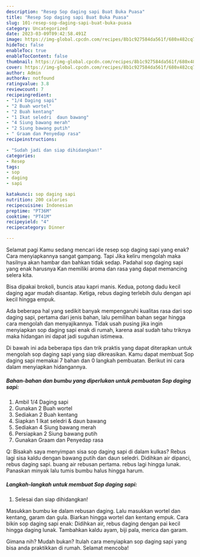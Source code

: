 ```yaml
---
description: "Resep Sop daging sapi Buat Buka Puasa"
title: "Resep Sop daging sapi Buat Buka Puasa"
slug: 101-resep-sop-daging-sapi-buat-buka-puasa
category: Uncategorized
date: 2023-03-09T09:42:58.491Z
image: https://img-global.cpcdn.com/recipes/8b1c927584da561f/680x482cq70/sop-daging-sapi-foto-resep-utama.jpg
hideToc: false
enableToc: true
enableTocContent: false
thumbnail: https://img-global.cpcdn.com/recipes/8b1c927584da561f/680x482cq70/sop-daging-sapi-foto-resep-utama.jpg
cover: https://img-global.cpcdn.com/recipes/8b1c927584da561f/680x482cq70/sop-daging-sapi-foto-resep-utama.jpg
author: Admin
authorAv: notfound
ratingvalue: 3.8
reviewcount: 7
recipeingredient:
- "1/4 Daging sapi"
- "2 Buah wortel"
- "2 Buah kentang"
- "1 Ikat seledri  daun bawang"
- "4 Siung bawang merah"
- "2 Siung bawang putih"
- " Graam dan Penyedap rasa"
recipeinstructions:

- "Sudah jadi dan siap dihidangkan!"
categories:
- Resep
tags:
- sop
- daging
- sapi

katakunci: sop daging sapi 
nutrition: 200 calories
recipecuisine: Indonesian
preptime: "PT36M"
cooktime: "PT41M"
recipeyield: "4"
recipecategory: Dinner

---
```



Selamat pagi Kamu sedang mencari ide resep sop daging sapi yang enak? Cara menyiapkannya sangat gampang. Tapi Jika keliru mengolah maka hasilnya akan hambar dan bahkan tidak sedap. Padahal sop daging sapi yang enak harusnya Kan memiliki aroma dan rasa yang dapat memancing selera kita.


Bisa dipakai brokoli, buncis atau kapri manis. Kedua, potong dadu kecil daging agar mudah disantap. Ketiga, rebus daging terlebih dulu dengan api kecil hingga empuk.

Ada beberapa hal yang sedikit banyak mempengaruhi kualitas rasa dari sop daging sapi, pertama dari jenis bahan, lalu pemilihan bahan segar hingga cara mengolah dan menyajikannya. Tidak usah pusing jika ingin menyiapkan sop daging sapi enak di rumah, karena asal sudah tahu triknya maka hidangan ini dapat jadi suguhan istimewa.


Di bawah ini ada beberapa tips dan trik praktis yang dapat diterapkan untuk mengolah sop daging sapi yang siap dikreasikan. Kamu dapat membuat Sop daging sapi memakai 7 bahan dan 0 langkah pembuatan. Berikut ini cara dalam menyiapkan hidangannya.

<!--inarticleads1-->

##### Bahan-bahan dan bumbu yang diperlukan untuk pembuatan Sop daging sapi:

1. Ambil 1/4 Daging sapi
1. Gunakan 2 Buah wortel
1. Sediakan 2 Buah kentang
1. Siapkan 1 Ikat seledri &amp; daun bawang
1. Sediakan 4 Siung bawang merah
1. Persiapkan 2 Siung bawang putih
1. Gunakan  Graam dan Penyedap rasa


Q: Bisakah saya menyimpan sisa sop daging sapi di dalam kulkas? Rebus lagi sisa kaldu dengan bawang putih dan daun seledri. Didihkan air dipanci, rebus daging sapi. buang air rebusan pertama. rebus lagi hingga lunak. Panaskan minyak lalu tumis bumbu halus hingga harum. 

<!--inarticleads2-->

##### Langkah-langkah untuk membuat Sop daging sapi:


1. Selesai dan siap dihidangkan!

Masukkan bumbu ke dalam rebusan daging. Lalu masukkan wortel dan kentang, garam dan gula. Biarkan hingga wortel dan kentang empuk. Cara bikin sop daging sapi enak: Didihkan air, rebus daging dengan pai kecil hingga daging lunak. Tambahkan kaldu ayam, biji pala, merica dan garam. 

Gimana nih? Mudah bukan? Itulah cara menyiapkan sop daging sapi yang bisa anda praktikkan di rumah. Selamat mencoba!
